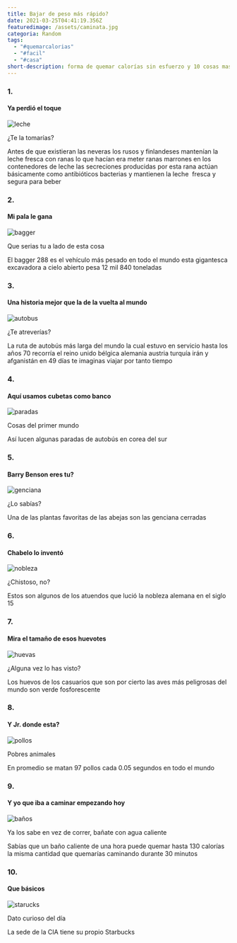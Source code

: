 ```yaml
---
title: Bajar de peso más rápido?
date: 2021-03-25T04:41:19.356Z
featuredimage: /assets/caminata.jpg
categoria: Random
tags:
  - "#quemarcalorias"
  - "#facil"
  - "#casa"
short-description: forma de quemar calorías sin esfuerzo y 10 cosas mas que no sabías
---
```

### 1.

#### Ya perdió el toque

![leche ](/assets/leche.jpg "leche ")

¿Te la tomarías? <br/>

Antes de que existieran las neveras los rusos y finlandeses mantenían la leche fresca con ranas lo que hacían era meter ranas marrones en los contenedores de leche las secreciones producidas por esta rana actúan básicamente como antibióticos bacterias y mantienen la leche  fresca y segura para beber

### 2.

#### Mi pala le gana

![bagger](/assets/bagger.jpg "bagger")

Que serias tu a lado de esta cosa <br/>

El bagger 288 es el vehículo más pesado en todo el mundo esta gigantesca excavadora a cielo abierto pesa 12 mil 840 toneladas

### 3.

#### Una historia mejor que la de la vuelta al mundo

![autobus ](/assets/autobs.jpg "autobús")

¿Te atreverías? <br/>

La ruta de autobús más larga del mundo la cual estuvo en servicio hasta los años 70 recorría el reino unido bélgica alemania austria turquía irán y afganistán en 49 días te imaginas viajar por tanto tiempo

### 4.

#### Aquí usamos cubetas como banco

![paradas](/assets/coreadelsur.jpg "paradas")

Cosas del primer mundo <br/>

Así lucen algunas paradas de autobús en corea del sur

### 5.

#### Barry Benson eres tu?

![genciana ](/assets/genciana.jpg "genciana")

¿Lo sabías? <br/>

Una de las plantas favoritas de las abejas son las genciana cerradas

### 6.

#### Chabelo lo inventó

![nobleza](/assets/nobleza.jpg "nobleza")

¿Chistoso, no? <br/>

Estos son algunos de los atuendos que lució la nobleza alemana en el siglo 15

### 7.

#### Mira el tamaño de esos huevotes

![huevas ](/assets/huevos.jpg "huevas ")

¿Alguna vez lo has visto?<br/>

Los huevos de los casuarios que son por cierto las aves más peligrosas del mundo son verde fosforescente

### 8.

#### Y Jr. donde esta?

![pollos](/assets/pollos.jpg "pollos")

Pobres animales <br/>

En promedio se matan 97 pollos cada 0.05 segundos en todo el mundo

### 9.

#### Y yo que iba a caminar empezando hoy

![baños ](/assets/baños.jpg "baños")

Ya los sabe en vez de correr, bañate con agua caliente <br/>

Sabías que un baño caliente de una hora puede quemar hasta 130 calorías la misma cantidad que quemarías caminando durante 30 minutos

### 10.

#### Que básicos

![starucks ](/assets/star.jpg "starbucks")

Dato curioso del día <br/>

La sede de la CIA tiene su propio Starbucks